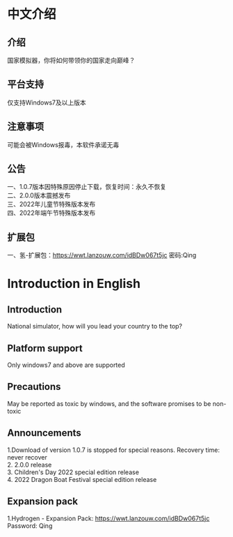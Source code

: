 # 中文介绍
## 介绍
国家模拟器，你将如何带领你的国家走向巅峰？
## 平台支持
仅支持Windows7及以上版本
## 注意事项
可能会被Windows报毒，本软件承诺无毒
## 公告
一、1.0.7版本因特殊原因停止下载，恢复时间：永久不恢复<br/>
二、2.0.0版本震撼发布<br/>
三、2022年儿童节特殊版本发布<br/>
四、2022年端午节特殊版本发布
## 扩展包
一、氢-扩展包：https://wwt.lanzouw.com/idBDw067t5jc 密码:Qing
# Introduction in English
## Introduction
National simulator, how will you lead your country to the top?
## Platform support
Only windows7 and above are supported
## Precautions
May be reported as toxic by windows, and the software promises to be non-toxic
## Announcements
1.Download of version 1.0.7 is stopped for special reasons. Recovery time: never recover <br/>
2. 2.0.0 release <br/>
3. Children's Day 2022 special edition release <br/>
4. 2022 Dragon Boat Festival special edition release
## Expansion pack
1.Hydrogen - Expansion Pack: https://wwt.lanzouw.com/idBDw067t5jc Password: Qing
